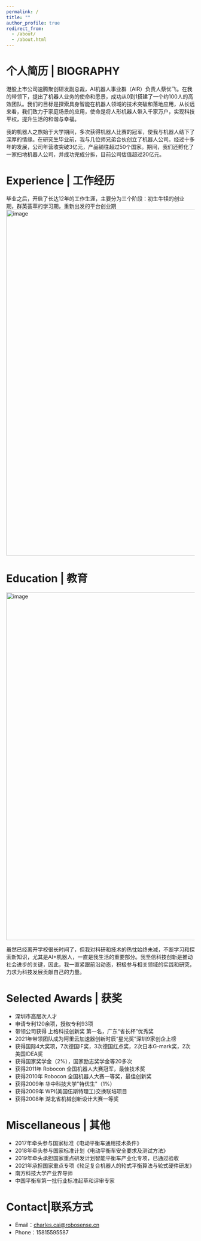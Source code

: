 ```yaml
---
permalink: /
title: ""
author_profile: true
redirect_from: 
  - /about/
  - /about.html
---
```


个人简历 | BIOGRAPHY
======
港股上市公司速腾聚创研发副总裁，AI机器人事业群（AIR）负责人蔡优飞。在我的带领下，提出了机器人业务的使命和愿景，成功从0到1搭建了一个约100人的高效团队。我们的目标是探索具身智能在机器人领域的技术突破和落地应用，从长远来看，我们致力于家庭场景的应用，使命是将人形机器人带入千家万户，实现科技平权，提升生活的和谐与幸福。

我的机器人之旅始于大学期间，多次获得机器人比赛的冠军，使我与机器人结下了深厚的情缘。在研究生毕业前，我与几位师兄弟合伙创立了机器人公司。经过十多年的发展，公司年营收突破3亿元，产品销往超过50个国家。期间，我们还孵化了一家扫地机器人公司，并成功完成分拆，目前公司估值超过20亿元。

Experience | 工作经历
======
毕业之后，开启了长达12年的工作生涯，主要分为三个阶段：初生牛犊的创业期，群英荟萃的学习期，重新出发的平台创业期
<img width="922" alt="image" src="https://github.com/user-attachments/assets/4abcbca7-bbfd-4dd0-8c1a-ce99cc963ee0">






Education | 教育
======
<img width="927" alt="image" src="https://github.com/user-attachments/assets/019154bc-8991-4af2-b381-abab5e7bd761">





虽然已经离开学校很长时间了，但我对科研和技术的热忱始终未减，不断学习和探索新知识，尤其是AI+机器人，一直是我生活的重要部分。我坚信科技创新是推动社会进步的关键，因此，我一直紧跟前沿动态，积极参与相关领域的实践和研究，力求为科技发展贡献自己的力量。

Selected Awards | 获奖
======
- 深圳市高层次人才
- 申请专利120余项，授权专利93项
- 带领公司获得 上格科技创新奖 第一名，广东“省长杯”优秀奖
- 2021年带领团队成为阿里云加速器创新时辰“星光奖”深圳9家创企上榜
- 获得国际4大奖项，7次德国IF奖，3次德国红点奖，2次日本G-mark奖，2次美国IDEA奖
- 获得国家奖学金（2%），国家励志奖学金等20多次
- 获得2011年 Robocon 全国机器人大赛冠军，最佳技术奖
- 获得2010年 Robocon 全国机器人大赛一等奖，最佳创新奖
- 获得2009年 华中科技大学"特优生"（1%）
- 获得2009年 WPI(美国伍斯特理工)交换联培项目
- 获得2008年 湖北省机械创新设计大赛一等奖

Miscellaneous | 其他
======

- 2017年牵头参与国家标准《电动平衡车通用技术条件》
- 2018年牵头参与国家标准计划《电动平衡车安全要求及测试方法》
- 2019年牵头承担国家重点研发计划智能平衡车产业化专项，已通过验收
- 2021年承担国家重点专项《轮足复合机器人的轮式平衡算法与轮式硬件研发》
- 南方科技大学产业界导师
- 中国平衡车第一批行业标准起草和评审专家

Contact|联系方式
======
- Email：charles.cai@robosense.cn
- Phone：15815595587
